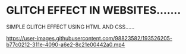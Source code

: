 # GLITCH EFFECT IN WEBSITES.......
SIMPLE GLITCH EFFECT USING HTML AND CSS......

https://user-images.githubusercontent.com/98823582/193526205-b77c0212-311e-4090-a6e2-8c21e00442a0.mp4
